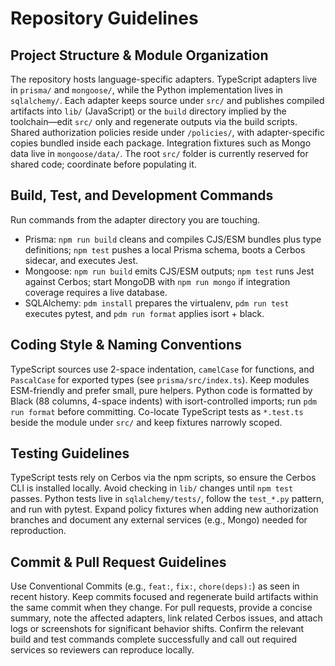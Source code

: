 # Repository Guidelines

## Project Structure & Module Organization
The repository hosts language-specific adapters. TypeScript adapters live in `prisma/` and `mongoose/`, while the Python implementation lives in `sqlalchemy/`. Each adapter keeps source under `src/` and publishes compiled artifacts into `lib/` (JavaScript) or the `build` directory implied by the toolchain—edit `src/` only and regenerate outputs via the build scripts. Shared authorization policies reside under `/policies/`, with adapter-specific copies bundled inside each package. Integration fixtures such as Mongo data live in `mongoose/data/`. The root `src/` folder is currently reserved for shared code; coordinate before populating it.

## Build, Test, and Development Commands
Run commands from the adapter directory you are touching.
- Prisma: `npm run build` cleans and compiles CJS/ESM bundles plus type definitions; `npm test` pushes a local Prisma schema, boots a Cerbos sidecar, and executes Jest.
- Mongoose: `npm run build` emits CJS/ESM outputs; `npm test` runs Jest against Cerbos; start MongoDB with `npm run mongo` if integration coverage requires a live database.
- SQLAlchemy: `pdm install` prepares the virtualenv, `pdm run test` executes pytest, and `pdm run format` applies isort + black.

## Coding Style & Naming Conventions
TypeScript sources use 2-space indentation, `camelCase` for functions, and `PascalCase` for exported types (see `prisma/src/index.ts`). Keep modules ESM-friendly and prefer small, pure helpers. Python code is formatted by Black (88 columns, 4-space indents) with isort-controlled imports; run `pdm run format` before committing. Co-locate TypeScript tests as `*.test.ts` beside the module under `src/` and keep fixtures narrowly scoped.

## Testing Guidelines
TypeScript tests rely on Cerbos via the npm scripts, so ensure the Cerbos CLI is installed locally. Avoid checking in `lib/` changes until `npm test` passes. Python tests live in `sqlalchemy/tests/`, follow the `test_*.py` pattern, and run with pytest. Expand policy fixtures when adding new authorization branches and document any external services (e.g., Mongo) needed for reproduction.

## Commit & Pull Request Guidelines
Use Conventional Commits (e.g., `feat:`, `fix:`, `chore(deps):`) as seen in recent history. Keep commits focused and regenerate build artifacts within the same commit when they change. For pull requests, provide a concise summary, note the affected adapters, link related Cerbos issues, and attach logs or screenshots for significant behavior shifts. Confirm the relevant build and test commands complete successfully and call out required services so reviewers can reproduce locally.
